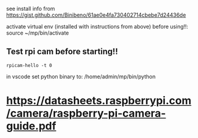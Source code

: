 see install info from https://gist.github.com/Binibeno/61ae0e4fa730402714cbebe7d24436de

activate virtual env (installed with instructions from above) before using!!: source ~/mp/bin/activate

## Test rpi cam before starting!!
`rpicam-hello -t 0`

in vscode set python binary to: /home/admin/mp/bin/python

# https://datasheets.raspberrypi.com/camera/raspberry-pi-camera-guide.pdf
